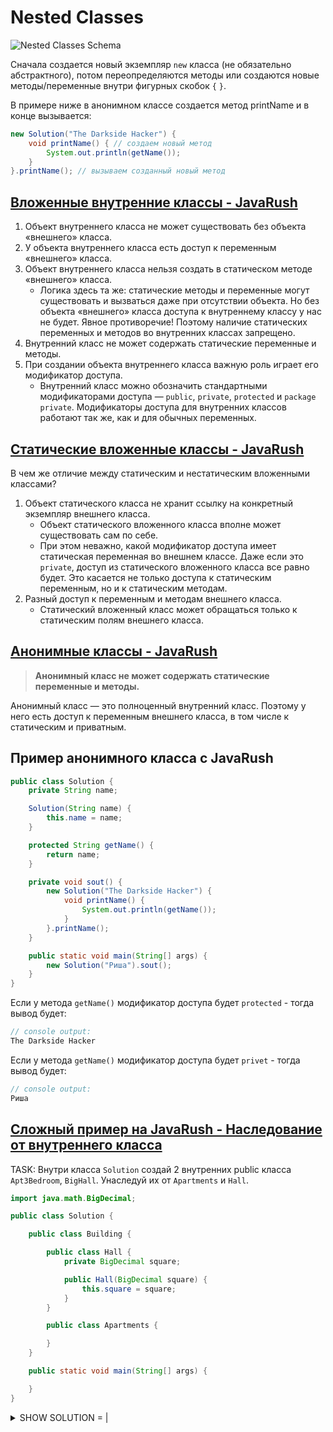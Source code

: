 # Nested Classes
![Nested Classes Schema](https://cdn.javarush.ru/images/article/10ac2dc4-b564-4868-83cf-77792005a358/800.webp)

Сначала создается новый экземпляр `new` класса (не обязательно абстрактного), потом переопределяются методы или создаются новые методы/переменные внутри фигурных скобок `{` `}`.

В примере ниже в анонимном классе создается метод printName и в конце вызывается:
```java
new Solution("The Darkside Hacker") {
    void printName() { // создаем новый метод
        System.out.println(getName());
    }
}.printName(); // вызываем созданный новый метод
```


## [Вложенные внутренние классы - JavaRush](https://javarush.ru/groups/posts/2181-vlozhennihe-vnutrennie-klassih)
1. Объект внутреннего класса не может существовать без объекта «внешнего» класса.
2. У объекта внутреннего класса есть доступ к переменным «внешнего» класса.
3. Объект внутреннего класса нельзя создать в статическом методе «внешнего» класса.
    * Логика здесь та же: статические методы и переменные могут существовать и вызваться даже при отсутствии объекта. 
      Но без объекта «внешнего» класса доступа к внутреннему классу у нас не будет. Явное противоречие! 
      Поэтому наличие статических переменных и методов во внутренних классах запрещено.
4. Внутренний класс не может содержать статические переменные и методы.
5. При создании объекта внутреннего класса важную роль играет его модификатор доступа.
    * Внутренний класс можно обозначить стандартными модификаторами доступа — `public`, `private`, `protected` и `package private`.
      Модификаторы доступа для внутренних классов работают так же, как и для обычных переменных.
      
## [Статические вложенные классы - JavaRush](https://javarush.ru/groups/posts/2183-staticheskie-vlozhennihe-klassih)
В чем же отличие между статическим и нестатическим вложенными классами?
1. Объект статического класса не хранит ссылку на конкретный экземпляр внешнего класса.
    * Объект статического вложенного класса вполне может существовать сам по себе.
    * При этом неважно, какой модификатор доступа имеет статическая переменная во внешнем классе. 
      Даже если это `private`, доступ из статического вложенного класса все равно будет. 
      Это касается не только доступа к статическим переменным, но и к статическим методам.
2. Разный доступ к переменным и методам внешнего класса.
    * Статический вложенный класс может обращаться только к статическим полям внешнего класса.

## [Анонимные классы - JavaRush](https://javarush.ru/groups/posts/2193-anonimnihe-klassih)
> **Анонимный класс не может содержать статические переменные и методы.**

Анонимный класс — это полноценный внутренний класс. Поэтому у него есть доступ к переменным внешнего класса, в том числе к статическим и приватным.



## Пример анонимного класса с JavaRush
```java
public class Solution {
    private String name;

    Solution(String name) {
        this.name = name;
    }

    protected String getName() {
        return name;
    }

    private void sout() {
        new Solution("The Darkside Hacker") {
            void printName() {
                System.out.println(getName());
            }
        }.printName();
    }

    public static void main(String[] args) {
        new Solution("Риша").sout();
    }
}
```
Если у метода `getName()` модификатор доступа будет `protected` - тогда вывод будет:
```java
// console output:
The Darkside Hacker
```
Если у метода `getName()` модификатор доступа будет `privet` - тогда вывод будет:
```java
// console output:
Риша
```


## [Сложный пример на JavaRush - Наследование от внутреннего класса](https://javarush.ru/tasks/com.javarush.task.task24.task2406)
TASK: Внутри класса `Solution` создай 2 внутренних public класса `Apt3Bedroom`, `BigHall`.
Унаследуй их от `Apartments` и `Hall`.

```java
import java.math.BigDecimal;

public class Solution {

    public class Building {

        public class Hall {
            private BigDecimal square;

            public Hall(BigDecimal square) {
                this.square = square;
            }
        }

        public class Apartments {

        }
    }

    public static void main(String[] args) {

    }
}
```

<details>
<summary>SHOW SOLUTION = |</summary>

```java
import java.math.BigDecimal;

public class Solution {

    public class Building {

        public class Hall {
            private BigDecimal square;

            public Hall(BigDecimal square) {
                this.square = square;
            }
        }

        public class Apartments {

        }
    }

|   public class Apt3Bedroom extends Building.Apartments {
|       public Apt3Bedroom(Building building) {
|           building.super();
|       }
|   }

|   public class BigHall extends Building.Hall {
|       public BigHall(Building building) {
|           building.super(new BigDecimal(2000));
|       }
|   }

    public static void main(String[] args) {

    }
}
```

</details>
